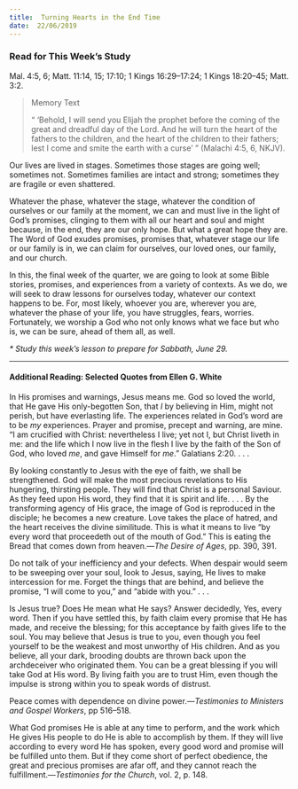 ```yaml
---
title:  Turning Hearts in the End Time
date:  22/06/2019
---
```


### Read for This Week’s Study
Mal. 4:5, 6; Matt. 11:14, 15; 17:10; 1 Kings 16:29–17:24; 1 Kings 18:20–45; Matt. 3:2.

> <p>Memory Text</p>
> “ ‘Behold, I will send you Elijah the prophet before the coming of the great and dreadful day of the Lord. And he will turn the heart of the fathers to the children, and the heart of the children to their fathers; lest I come and smite the earth with a curse’ ” (Malachi 4:5, 6, NKJV).

Our lives are lived in stages. Sometimes those stages are going well; sometimes not. Sometimes families are intact and strong; sometimes they are fragile or even shattered.

Whatever the phase, whatever the stage, whatever the condition of ourselves or our family at the moment, we can and must live in the light of God’s promises, clinging to them with all our heart and soul and might because, in the end, they are our only hope. But what a great hope they are. The Word of God exudes promises, promises that, whatever stage our life or our family is in, we can claim for ourselves, our loved ones, our family, and our church.

In this, the final week of the quarter, we are going to look at some Bible stories, promises, and experiences from a variety of contexts. As we do, we will seek to draw lessons for ourselves today, whatever our context happens to be. For, most likely, whoever you are, wherever you are, whatever the phase of your life, you have struggles, fears, worries. Fortunately, we worship a God who not only knows what we face but who is, we can be sure, ahead of them all, as well.

_* Study this week’s lesson to prepare for Sabbath, June 29._

---

#### Additional Reading: Selected Quotes from Ellen G. White

In His promises and warnings, Jesus means me. God so loved the world, that He gave His only-begotten Son, that _I_ by believing in Him, might not perish, but have everlasting life. The experiences related in God’s word are to be _my_ experiences. Prayer and promise, precept and warning, are mine. “I am crucified with Christ: nevertheless I live; yet not I, but Christ liveth in me: and the life which I now live in the flesh I live by the faith of the Son of God, who loved _me_, and gave Himself for _me_.” Galatians 2:20. . . . 

By looking constantly to Jesus with the eye of faith, we shall be strengthened. God will make the most precious revelations to His hungering, thirsting people. They will find that Christ is a personal Saviour. As they feed upon His word, they find that it is spirit and life. . . . By the transforming agency of His grace, the image of God is reproduced in the disciple; he becomes a new creature. Love takes the place of hatred, and the heart receives the divine similitude. This is what it means to live “by every word that proceedeth out of the mouth of God.” This is eating the Bread that comes down from heaven.—_The Desire of Ages_, pp. 390, 391.

Do not talk of your inefficiency and your defects. When despair would seem to be sweeping over your soul, look to Jesus, saying, He lives to make intercession for me. Forget the things that are behind, and believe the promise, “I will come to you,” and “abide with you.” . . .

Is Jesus true? Does He mean what He says? Answer decidedly, Yes, every word. Then if you have settled this, by faith claim every promise that He has made, and receive the blessing; for this acceptance by faith gives life to the soul. You may believe that Jesus is true to you, even though you feel yourself to be the weakest and most unworthy of His children. And as you believe, all your dark, brooding doubts are thrown back upon the archdeceiver who originated them. You can be a great blessing if you will take God at His word. By living faith you are to trust Him, even though the impulse is strong within you to speak words of distrust. 

Peace comes with dependence on divine power.—_Testimonies to Ministers and Gospel Workers_, pp 516–518. 

What God promises He is able at any time to perform, and the work which He gives His people to do He is able to accomplish by them. If they will live according to every word He has spoken, every good word and promise will be fulfilled unto them. But if they come short of perfect obedience, the great and precious promises are afar off, and they cannot reach the fulfillment.—_Testimonies for the Church_, vol. 2, p. 148. 